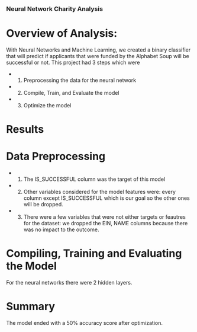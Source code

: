 ### Neural Network Charity Analysis

# Overview of Analysis:
With Neural Networks and Machine Learning, we created a binary classifier that will predict if applicants that were funded by the Alphabet Soup will be successful or not.
This project had 3 steps which were
* 1. Preprocessing the data for the neural network
* 2. Compile, Train, and Evaluate the model
* 3. Optimize the model

# Results
# Data Preprocessing
* 1. The IS_SUCCESSFUL column was the target of this model
* 2. Other variables considered for the model features were: every column except IS_SUCCESSFUL which is our goal so the other ones will be dropped.
* 3. There were a few variables that were not either targets or feautres for the dataset: we dropped the EIN, NAME columns because there was no impact to the outcome.

# Compiling, Training and Evaluating the Model
For the neural networks there were 2 hidden layers.

# Summary
The model ended with a 50% accuracy score after optimization.
